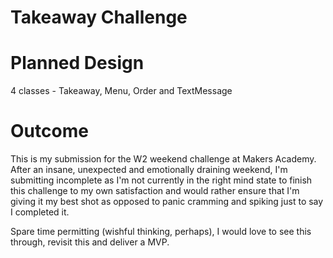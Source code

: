 Takeaway Challenge
==================

Planned Design
==================
4 classes - Takeaway, Menu, Order and TextMessage

Outcome
==================
This is my submission for the W2 weekend challenge at Makers Academy. After an insane, unexpected and emotionally draining weekend, I'm submitting incomplete as I'm not currently in the right mind state to finish this challenge to my own satisfaction and would rather ensure that I'm giving it my best shot as opposed to panic cramming and spiking just to say I completed it.

Spare time permitting (wishful thinking, perhaps), I would love to see this through, revisit this and deliver a MVP.
